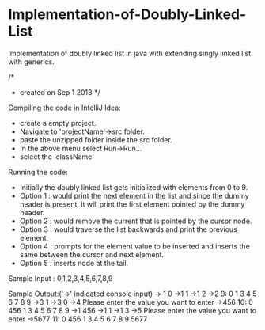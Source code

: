 # Implementation-of-Doubly-Linked-List
Implementation of doubly linked list in java with extending singly linked list with generics.

/*
* created on Sep 1 2018
*/

Compiling the code in IntelliJ Idea:
* create a empty project.
* Navigate to 'projectName'->src folder.
* paste the unzipped folder inside the src folder.
* In the above menu select Run->Run...
* select the 'className'

Running the code:
* Initially the doubly linked list gets initialized with elements from 0 to 9.
* Option 1 : would print the next element in the list and since the dummy header is 
  present, it will print the first element pointed by the dummy header.
* Option 2 : would remove the current that is pointed by the cursor node.
* Option 3 : would traverse the list backwards and print the previous element.
* Option 4 : prompts for the element value to be inserted and inserts the same between the 
  cursor and next element.
* Option 5 : inserts node at the tail.

Sample Input : 
0,1,2,3,4,5,6,7,8,9

Sample Output:('->' indicated console input)
-> 1
0
->1
1
->1
2
->2
9: 0 1 3 4 5 6 7 8 9
->3
1
->3
0
->4
Please enter the value you want to enter
->456
10: 0 456 1 3 4 5 6 7 8 9
->1
456
->1
1
->1
3
->5
Please enter the value you want to enter
->5677
11: 0 456 1 3 4 5 6 7 8 9 5677
